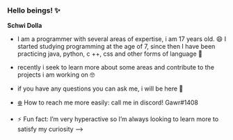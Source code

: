 ### Hello beings! ✨

**Schwi Dolla**

- I am a programmer with several areas of expertise, i am 17 years old. 😄 I started studying programming at the age of 7, since then I have been practicing java, python, c ++, css and other forms of language 🔭

- recently i seek to learn more about some areas and contribute to the projects i am working on 🤓

- if you have any questions you can ask me, i will be here 🤭

- [❄️](https://discord.gg/5PSscFbzGZ) How to reach me more easily: call me in discord! Gawr#1408

- ⚡ Fun fact: I’m very hyperactive so I’m always looking to learn more to satisfy my curiosity 
-->
